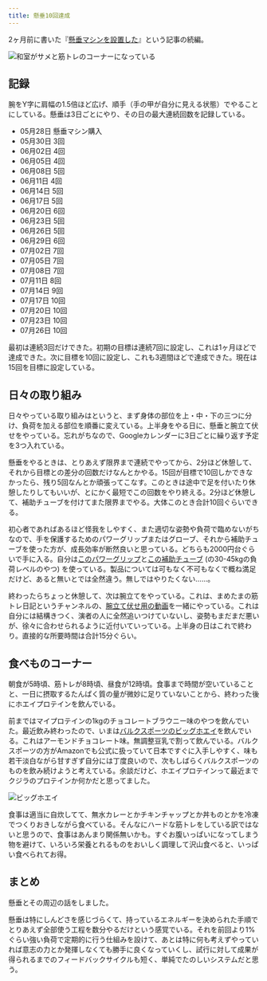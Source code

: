 ```yaml
---
title: 懸垂10回達成
---
```

2ヶ月前に書いた『[懸垂マシンを設置した](https://r7kamura.com/articles/2022-05-28-chinning-machine-st115)』という記事の続編。

![](https://lh3.googleusercontent.com/YHYTkG_ktIHqELs565Kw0bvqkG09XajYQ4TSl0jV6eRPXxgWpQVEPpespr2M4GrWmsLwzxyBv7U5acJPU7Fdv9eJbMPtL323U0udXowtlbWrI7OCqJAGXfvg_jij306zu6-UqCjpm9_nBeor4s8OYdRPvwDr6gkFmvxLOf348rfrXTdlogIAH6wNwf2f-w "和室がサメと筋トレのコーナーになっている")

記録
--

腕をY字に肩幅の1.5倍ほど広げ、順手（手の甲が自分に見える状態）でやることにしている。懸垂は3日ごとにやり、その日の最大連続回数を記録している。

*   05月28日 懸垂マシン購入
*   05月30日 3回
*   06月02日 4回
*   06月05日 4回
*   06月08日 5回
*   06月11日 4回
*   06月14日 5回
*   06月17日 5回
*   06月20日 6回
*   06月23日 5回
*   06月26日 5回
*   06月29日 6回
*   07月02日 7回
*   07月05日 7回
*   07月08日 7回
*   07月11日 8回
*   07月14日 9回
*   07月17日 10回
*   07月20日 10回
*   07月23日 10回
*   07月26日 10回

最初は連続3回だけできた。初期の目標は連続7回に設定し、これは1ヶ月ほどで達成できた。次に目標を10回に設定し、これも3週間ほどで達成できた。現在は15回を目標に設定している。

日々の取り組み
-------

日々やっている取り組みはというと、まず身体の部位を上・中・下の三つに分け、負荷を加える部位を順番に変えている。上半身をやる日に、懸垂と腕立て伏せをやっている。忘れがちなので、Googleカレンダーに3日ごとに繰り返す予定を3つ入れている。

懸垂をやるときは、とりあえず限界まで連続でやってから、2分ほど休憩して、それから目標との差分の回数だけなんとかやる。15回が目標で10回しかできなかったら、残り5回なんとか頑張ってこなす。このときは途中で足を付いたり休憩したりしてもいいが、とにかく最短でこの回数をやり終える。2分ほど休憩して、補助チューブを付けてまた限界までやる。大体このとき合計10回ぐらいできる。

初心者であればあるほど怪我をしやすく、また適切な姿勢や負荷で臨めないがちなので、手を保護するためのパワーグリップまたはグローブ、それから補助チューブを使った方が、成長効率が断然良いと思っている。どちらも2000円台ぐらいで手に入る。自分は[このパワーグリップ](https://www.amazon.co.jp/dp/B07SN3K6QY)と[この補助チューブ](https://www.amazon.co.jp/dp/B08J3RLXRD) (の30-45kgの負荷レベルのやつ) を使っている。製品については可もなく不可もなくで概ね満足だけど、あると無いとでは全然違う。無しではやりたくない……。

終わったらちょっと休憩して、次は腕立てをやっている。これは、まめたまの筋トレ日記というチャンネルの、[腕立て伏せ用の動画](https://www.youtube.com/watch?v=AL6KJ4gPx0c&list=PLJWXeNPGozjtVGumqcAacWnJxX7YsNo4e&index=3&ab_channel=%E3%81%BE%E3%82%81%E3%81%9F%E3%81%BE%E3%81%AE%E7%AD%8B%E3%83%88%E3%83%AC%E6%97%A5%E8%A8%98)を一緒にやっている。これは自分には結構きつく、演者の人に全然追いつけていないし、姿勢もまだまだ悪いが、徐々に合わせられるように近付いていっている。上半身の日はこれで終わり。直接的な所要時間は合計15分ぐらい。

食べものコーナー
--------

朝食が5時頃、筋トレが8時頃、昼食が12時頃。食事まで時間が空いていることと、一日に摂取するたんぱく質の量が微妙に足りていないことから、終わった後にホエイプロテインを飲んでいる。

前まではマイプロテインの1kgのチョコレートブラウニー味のやつを飲んでいた。最近飲み終わったので、いまは[バルクスポーツのビッグホエイ](https://www.amazon.co.jp/dp/B086JSPKT3)を飲んでいる。これはアーモンドチョコレート味。無調整豆乳で割って飲んでいる。バルクスポーツの方がAmazonでも公式に扱っていて日本ですぐに入手しやすく、味も若干淡白ながら甘すぎず自分には丁度良いので、次もしばらくバルクスポーツのものを飲み続けようと考えている。余談だけど、ホエイプロテインって最近までクジラのプロテインか何かだと思ってました。

![](https://lh6.googleusercontent.com/djX6smDQMsRAzOSxsIr1lYSIqgHH7RQ5dfD3jSIgFg1IksjH9VTejuFGw40Fur5gO3RF5EB9eobVxGDH8waK1RIv3xWbUV_wPUU--huyw9JHCktv259-K9JRg7RUtERnd7UObnsEC46zSbvOf4qoCs0WtbFpYz-YpITUP6H8JhM6WuSAJ5LxL6vT2OsksQ "ビッグホエイ")

食事は適当に自炊してて、無水カレーとかチキンチャップとか丼ものとかを冷凍でつくりおきしながら食べている。そんなにハードな筋トレをしている訳ではないと思うので、食事はあんまり関係無いかも。すぐお腹いっぱいになってしまう物を避けて、いろいろ栄養とれるものをおいしく調理して沢山食べると、いっぱい食べられてお得。

まとめ
---

懸垂とその周辺の話をしました。

懸垂は特にしんどさを感じづらくて、持っているエネルギーを決められた手順でとりあえず全部使う工程を数分やるだけという感覚でいる。それを前回より1%ぐらい強い負荷で定期的に行う仕組みを設けて、あとは特に何も考えずやっていれば意志の力とか発揮しなくても勝手に良くなっていくし、試行に対して成果が得られるまでのフィードバックサイクルも短く、単純でたのしいシステムだと思う。
